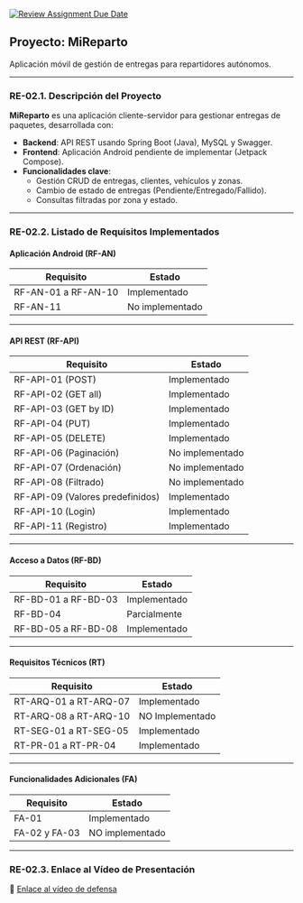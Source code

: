 [![Review Assignment Due Date](https://classroom.github.com/assets/deadline-readme-button-22041afd0340ce965d47ae6ef1cefeee28c7c493a6346c4f15d667ab976d596c.svg)](https://classroom.github.com/a/O1oNnYGo)

## Proyecto: MiReparto

Aplicación móvil de gestión de entregas para repartidores autónomos.

---

### **RE-02.1. Descripción del Proyecto**  
**MiReparto** es una aplicación cliente-servidor para gestionar entregas de paquetes, desarrollada con:  
- **Backend**: API REST usando Spring Boot (Java), MySQL y Swagger.  
- **Frontend**: Aplicación Android pendiente de implementar (Jetpack Compose).  
- **Funcionalidades clave**:  
  - Gestión CRUD de entregas, clientes, vehículos y zonas.  
  - Cambio de estado de entregas (Pendiente/Entregado/Fallido).  
  - Consultas filtradas por zona y estado.  

---

### **RE-02.2. Listado de Requisitos Implementados**  

#### **Aplicación Android (RF-AN)**  
| Requisito         | Estado              |  
|--------------------|---------------------|  
| RF-AN-01 a RF-AN-10 | Implementado    |  
| RF-AN-11 | No implementado    |  

---

#### **API REST (RF-API)**  
| Requisito                | Estado              |  
|--------------------------|---------------------|  
| RF-API-01 (POST)         | Implementado        |  
| RF-API-02 (GET all)      | Implementado        |  
| RF-API-03 (GET by ID)    | Implementado        |  
| RF-API-04 (PUT)          | Implementado        |  
| RF-API-05 (DELETE)       | Implementado        |  
| RF-API-06 (Paginación)   | No implementado     |  
| RF-API-07 (Ordenación)   | No implementado     |  
| RF-API-08 (Filtrado)     | No implementado       |  
| RF-API-09 (Valores predefinidos) | Implementado |  
| RF-API-10 (Login)        | Implementado     |  
| RF-API-11 (Registro)     | Implementado     |  

---

#### **Acceso a Datos (RF-BD)**  
| Requisito         | Estado              |  
|--------------------|---------------------|  
| RF-BD-01 a RF-BD-03 | Implementado       |  
| RF-BD-04 | Parcialmente       |  
| RF-BD-05 a RF-BD-08  | Implementado |  

---

#### **Requisitos Técnicos (RT)**  
| Requisito               | Estado              |  
|-------------------------|---------------------|  
| RT-ARQ-01 a RT-ARQ-07   | Implementado        |  
| RT-ARQ-08 a RT-ARQ-10   | NO Implementado        |  
| RT-SEG-01 a RT-SEG-05  | Implementado       |  
| RT-PR-01 a RT-PR-04     | Implementado     |

---

#### **Funcionalidades Adicionales (FA)**  
| Requisito         | Estado              |  
|--------------------|---------------------|  
| FA-01      | Implementado     |  
| FA-02 y FA-03      | NO implementado     |  

---

### **RE-02.3. Enlace al Vídeo de Presentación**  
🔗 [Enlace al vídeo de defensa](https://eepmad-my.sharepoint.com/:f:/g/personal/diego-humbser1_eep-igroup_com/ErIP5-EJCKpDksSNSMQ9vVcBe0LmKd3emV2ZvR-9w__qNg?e=LXBIKN)
